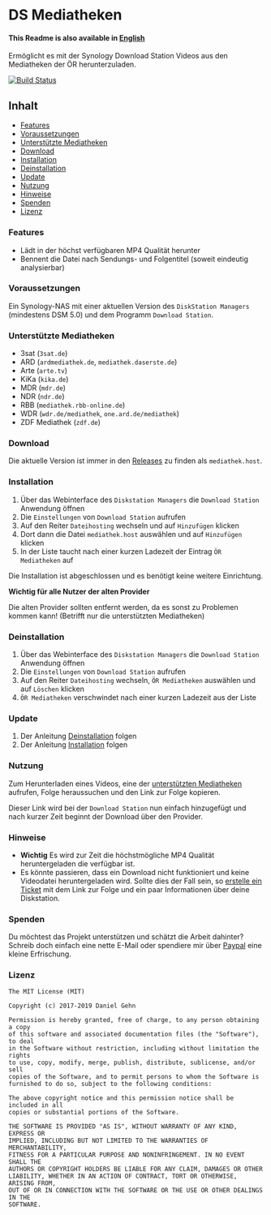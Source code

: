# DS Mediatheken

#### This Readme is also available in [English](README_EN.md)

Ermöglicht es mit der Synology Download Station Videos aus den Mediatheken der ÖR herunterzuladen.

[![Build Status](https://travis-ci.com/iNaD/ds-mediatheken.svg?branch=master)](https://travis-ci.com/iNaD/ds-mediatheken)

## Inhalt

- [Features](#features)
- [Voraussetzungen](#voraussetzungen)
- [Unterstützte Mediatheken](#unterstützte-mediatheken)
- [Download](#download)
- [Installation](#installation)
- [Deinstallation](#deinstallation)
- [Update](#update)
- [Nutzung](#nutzung)
- [Hinweise](#hinweise)
- [Spenden](#spenden)
- [Lizenz](#lizenz)

### Features

- Lädt in der höchst verfügbaren MP4 Qualität herunter
- Bennent die Datei nach Sendungs- und Folgentitel (soweit eindeutig analysierbar)

### Voraussetzungen

Ein Synology-NAS mit einer aktuellen Version des `DiskStation Managers` (mindestens DSM 5.0) und dem Programm `Download Station`.

### Unterstützte Mediatheken

- 3sat (`3sat.de`)
- ARD (`ardmediathek.de`, `mediathek.daserste.de`)
- Arte (`arte.tv`)
- KiKa (`kika.de`)
- MDR (`mdr.de`)
- NDR (`ndr.de`)
- RBB (`mediathek.rbb-online.de`)
- WDR (`wdr.de/mediathek`, `one.ard.de/mediathek`)
- ZDF Mediathek (`zdf.de`)

### Download

Die aktuelle Version ist immer in den [Releases](https://github.com/iNaD/ds-mediatheken/releases/latest) zu finden als `mediathek.host`.

### Installation

1. Über das Webinterface des `Diskstation Managers` die `Download Station` Anwendung öffnen
2. Die `Einstellungen` von `Download Station` aufrufen
3. Auf den Reiter `Dateihosting` wechseln und auf `Hinzufügen` klicken
4. Dort dann die Datei `mediathek.host` auswählen und auf `Hinzufügen` klicken
5. In der Liste taucht nach einer kurzen Ladezeit der Eintrag `ÖR Mediatheken` auf

Die Installation ist abgeschlossen und es benötigt keine weitere Einrichtung.

**Wichtig für alle Nutzer der alten Provider**

Die alten Provider sollten entfernt werden, da es sonst zu Problemen kommen kann! (Betrifft nur die unterstützten Mediatheken)

### Deinstallation

1. Über das Webinterface des `Diskstation Managers` die `Download Station` Anwendung öffnen
2. Die `Einstellungen` von `Download Station` aufrufen
3. Auf den Reiter `Dateihosting` wechseln, `ÖR Mediatheken` auswählen und auf `Löschen` klicken
4. `ÖR Mediatheken` verschwindet nach einer kurzen Ladezeit aus der Liste

### Update

1. Der Anleitung [Deinstallation](#deinstallation) folgen
2. Der Anleitung [Installation](#installation) folgen

### Nutzung

Zum Herunterladen eines Videos, eine der [unterstützten Mediatheken](#unterstützte-mediatheken) aufrufen, Folge heraussuchen und den Link zur Folge kopieren.

Dieser Link wird bei der `Download Station` nun einfach hinzugefügt und nach kurzer Zeit beginnt der Download über den Provider.

### Hinweise


- **Wichtig** Es wird zur Zeit die höchstmögliche MP4 Qualität heruntergeladen die verfügbar ist.
- Es könnte passieren, dass ein Download nicht funktioniert und keine Videodatei heruntergeladen wird. Sollte dies der Fall sein, so [erstelle ein Ticket](https://github.com/iNaD/ds-mediatheken/issues/new) mit dem Link zur Folge und ein paar Informationen über deine Diskstation.

### Spenden

Du möchtest das Projekt unterstützen und schätzt die Arbeit dahinter? Schreib doch einfach eine nette E-Mail oder spendiere mir über [Paypal](https://paypal.me/theiNaD) eine kleine Erfrischung.

### Lizenz

```
The MIT License (MIT)

Copyright (c) 2017-2019 Daniel Gehn

Permission is hereby granted, free of charge, to any person obtaining a copy
of this software and associated documentation files (the "Software"), to deal
in the Software without restriction, including without limitation the rights
to use, copy, modify, merge, publish, distribute, sublicense, and/or sell
copies of the Software, and to permit persons to whom the Software is
furnished to do so, subject to the following conditions:

The above copyright notice and this permission notice shall be included in all
copies or substantial portions of the Software.

THE SOFTWARE IS PROVIDED "AS IS", WITHOUT WARRANTY OF ANY KIND, EXPRESS OR
IMPLIED, INCLUDING BUT NOT LIMITED TO THE WARRANTIES OF MERCHANTABILITY,
FITNESS FOR A PARTICULAR PURPOSE AND NONINFRINGEMENT. IN NO EVENT SHALL THE
AUTHORS OR COPYRIGHT HOLDERS BE LIABLE FOR ANY CLAIM, DAMAGES OR OTHER
LIABILITY, WHETHER IN AN ACTION OF CONTRACT, TORT OR OTHERWISE, ARISING FROM,
OUT OF OR IN CONNECTION WITH THE SOFTWARE OR THE USE OR OTHER DEALINGS IN THE
SOFTWARE.
```
